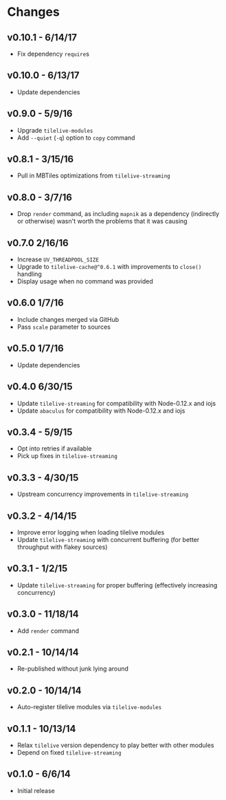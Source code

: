 # Changes

## v0.10.1 - 6/14/17

* Fix dependency `require`s

## v0.10.0 - 6/13/17

* Update dependencies

## v0.9.0 - 5/9/16

* Upgrade `tilelive-modules`
* Add `--quiet` (`-q`) option to `copy` command

## v0.8.1 - 3/15/16

* Pull in MBTiles optimizations from `tilelive-streaming`

## v0.8.0 - 3/7/16

* Drop `render` command, as including `mapnik` as a dependency (indirectly or
  otherwise) wasn't worth the problems that it was causing

## v0.7.0 2/16/16

* Increase `UV_THREADPOOL_SIZE`
* Upgrade to `tilelive-cache@^0.6.1` with improvements to `close()` handling
* Display usage when no command was provided

## v0.6.0 1/7/16

* Include changes merged via GitHub
* Pass `scale` parameter to sources

## v0.5.0 1/7/16

* Update dependencies

## v0.4.0 6/30/15

* Update `tilelive-streaming` for compatibility with Node-0.12.x and iojs
* Update `abaculus` for compatibility with Node-0.12.x and iojs

## v0.3.4 - 5/9/15

* Opt into retries if available
* Pick up fixes in `tilelive-streaming`

## v0.3.3 - 4/30/15

* Upstream concurrency improvements in `tilelive-streaming`

## v0.3.2 - 4/14/15

* Improve error logging when loading tilelive modules
* Update `tilelive-streaming` with concurrent buffering (for better throughput
  with flakey sources)

## v0.3.1 - 1/2/15

* Update `tilelive-streaming` for proper buffering (effectively increasing
  concurrency)

## v0.3.0 - 11/18/14

* Add `render` command

## v0.2.1 - 10/14/14

* Re-published without junk lying around

## v0.2.0 - 10/14/14

* Auto-register tilelive modules via `tilelive-modules`

## v0.1.1 - 10/13/14

* Relax `tilelive` version dependency to play better with other modules
* Depend on fixed `tilelive-streaming`

## v0.1.0 - 6/6/14

* Initial release
